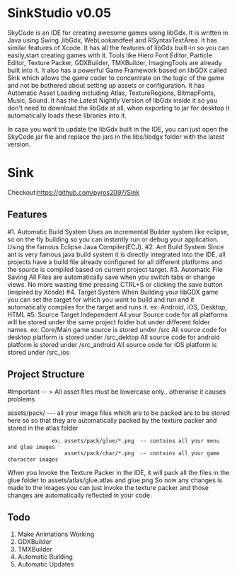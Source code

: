 SinkStudio v0.05
=======
SkyCode is an IDE for creating awesome games using libGdx. It is written in Java using Swing ,libGdx,
WebLookandfeel and RSyntaxTextArea. It has similar features of Xcode. It has all the features of libGdx
built-in so you can easily,start creating games with it. Tools like Hiero Font Editor, Particle Editor,
Texture Packer, GDXBuilder, TMXBuilder, ImagingTools are already built into it. 
It also has a powerful Game Framework based on libGDX called Sink which allows the game coder 
to concentrate on the logic of the game and not be bothered about setting up assets or configuration. 
It has Automatic Asset Loading including Atlas, TextureRegions, BitmapFonts, Music, Sound.
It has the Latest Nightly Version of libGdx inside it so you don't need to download the libGdx at all,
when exporting to jar for desktop it automatically loads these libraries into it.

In case you want to update the libGdx built in the IDE, you can just open the SkyCode.jar file
and replace the jars in the libs/libdgx folder with the latest version.

Sink
=========
Checkout:https://github.com/pyros2097/Sink

Features
---------
#1. Automatic Build System
	Uses an incremental Builder system like eclipse, so on the fly building so you can instantly
	run or debug your application. Using the famous Eclipse Java Compiler(ECJ).
#2. Ant Build System
	Since ant is very famous java build system it is directly integrated into the IDE, all projects have
	a build file already configured for all different platforms and the source is compiled based on
	current project target.
#3. Automatic File Saving
	All Files are automatically save when you switch tabs or change views. No more wasting time pressing
	CTRL+S or clicking the save button (inspired by Xcode)
#4. Target System
	When Building your libGDX game you can set the target for which you want to build and run and it
	automatically compiles for the target and runs it.
	ex: Android, iOS, Desktop, HTML
#5. Source Target Independent
	All your Source code for all platforms  will be stored under the same project folder but under 
	different folder names.
	ex: Core/Main game source is stored under /src
		All source code for desktop platform is stored under /src_dektop
		All source code for android platform is stored under /src_android
		All source code for iOS platform is stored under /src_ios
	
Project Structure
-----------------
#Important -- > All asset files must be lowercase only.. otherwise it causes problems
	
assets/pack/  --- all your image files which are to be packed are to be stored here so
				  so that they are automatically packed by the texture packer and stored in
				  the atlas folder
					  
				  ex: assets/pack/glue/*.png  -- contains all your menu and glue images
					  assets/pack/char/*.png  -- contains all your game character images
					  	  
When you Invoke the Texture Packer in the IDE, it will pack all the files in the glue folder to 
	assets/atlas/glue.atlas and glue.png
So now any changes is made to the images you can just invoke the texture packer and those changes
are automatically reflected in your code.
					  	  					  	  					  	
Todo
-----
1. Make Animations Working
2. GDXBuilder
3. TMXBuilder
4. Automatic Building
5. Automatic Updates
		